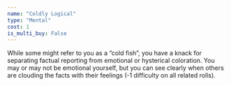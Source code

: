 ```yaml
---
name: "Coldly Logical"
type: "Mental"
cost: 1
is_multi_buy: False
---
```


While some might refer to you as a “cold fish”, you have a knack for separating factual reporting from emotional or hysterical coloration. You may or may not be emotional yourself, but you can see clearly when others are clouding the facts with their feelings (-1 difficulty on all related rolls).